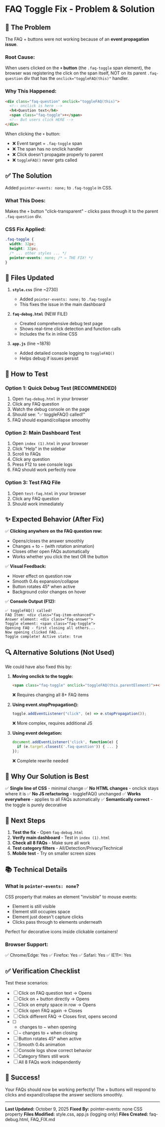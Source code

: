 # FAQ Toggle Fix - Problem & Solution

## 🐛 The Problem

The FAQ + buttons were not working because of an **event propagation issue**.

### Root Cause:

When users clicked on the **`+` button** (the `.faq-toggle` span element), the browser was registering the click on the span itself, NOT on its parent `.faq-question` div that has the `onclick="toggleFAQ(this)"` handler.

### Why This Happened:

```html
<div class="faq-question" onclick="toggleFAQ(this)">
  <!-- onclick is here -->
  <h4>Question text</h4>
  <span class="faq-toggle">+</span>
  <!-- But users click HERE -->
</div>
```

When clicking the `+` button:

- ❌ Event target = `.faq-toggle` span
- ❌ The span has no onclick handler
- ❌ Click doesn't propagate properly to parent
- ❌ `toggleFAQ()` never gets called

## ✅ The Solution

Added `pointer-events: none;` to `.faq-toggle` in CSS.

### What This Does:

Makes the `+` button "click-transparent" - clicks pass through it to the parent `.faq-question` div.

### CSS Fix Applied:

```css
.faq-toggle {
  width: 32px;
  height: 32px;
  /* ... other styles ... */
  pointer-events: none; /* ← THE FIX! */
}
```

## 📝 Files Updated

1. **`style.css`** (line ~2730)

   - Added `pointer-events: none;` to `.faq-toggle`
   - This fixes the issue in the main dashboard

2. **`faq-debug.html`** (NEW FILE)

   - Created comprehensive debug test page
   - Shows real-time click detection and function calls
   - Includes the fix in inline CSS

3. **`app.js`** (line ~1878)
   - Added detailed console logging to `toggleFAQ()`
   - Helps debug if issues persist

## 🧪 How to Test

### Option 1: Quick Debug Test (RECOMMENDED)

1. Open `faq-debug.html` in your browser
2. Click any FAQ question
3. Watch the debug console on the page
4. Should see: "✅ toggleFAQ() called!"
5. FAQ should expand/collapse smoothly

### Option 2: Main Dashboard Test

1. Open `index (1).html` in your browser
2. Click "Help" in the sidebar
3. Scroll to FAQs
4. Click any question
5. Press F12 to see console logs
6. FAQ should work perfectly now

### Option 3: Test FAQ File

1. Open `test-faq.html` in your browser
2. Click any FAQ question
3. Should work immediately

## ✨ Expected Behavior (After Fix)

✅ **Clicking anywhere on the FAQ question row:**

- Opens/closes the answer smoothly
- Changes + to − (with rotation animation)
- Closes other open FAQs automatically
- Works whether you click the text OR the button

✅ **Visual Feedback:**

- Hover effect on question row
- Smooth 0.4s expansion/collapse
- Button rotates 45° when active
- Background color changes on hover

✅ **Console Output (F12):**

```
✅ toggleFAQ() called!
FAQ Item: <div class="faq-item-enhanced">
Answer element: <div class="faq-answer">
Toggle element: <span class="faq-toggle">
Opening FAQ - first closing all others...
Now opening clicked FAQ...
Toggle complete! Active state: true
```

## 🔍 Alternative Solutions (Not Used)

We could have also fixed this by:

1. **Moving onclick to the toggle:**

   ```html
   <span class="faq-toggle" onclick="toggleFAQ(this.parentElement)">+</span>
   ```

   ❌ Requires changing all 8+ FAQ items

2. **Using event.stopPropagation():**

   ```javascript
   toggle.addEventListener("click", (e) => e.stopPropagation());
   ```

   ❌ More complex, requires additional JS

3. **Using event delegation:**
   ```javascript
   document.addEventListener('click', function(e) {
     if (e.target.closest('.faq-question')) { ... }
   });
   ```
   ❌ Complete rewrite needed

## 🎯 Why Our Solution is Best

✅ **Single line of CSS** - minimal change
✅ **No HTML changes** - onclick stays where it is
✅ **No JS refactoring** - toggleFAQ() unchanged
✅ **Works everywhere** - applies to all FAQs automatically
✅ **Semantically correct** - the toggle is purely decorative

## 🚀 Next Steps

1. **Test the fix** - Open `faq-debug.html`
2. **Verify main dashboard** - Test in `index (1).html`
3. **Check all 8 FAQs** - Make sure all work
4. **Test category filters** - All/Detection/Privacy/Technical
5. **Mobile test** - Try on smaller screen sizes

## 📚 Technical Details

### What is `pointer-events: none`?

CSS property that makes an element "invisible" to mouse events:

- Element is still visible
- Element still occupies space
- Element just doesn't capture clicks
- Clicks pass through to elements underneath

Perfect for decorative icons inside clickable containers!

### Browser Support:

✅ Chrome/Edge: Yes
✅ Firefox: Yes
✅ Safari: Yes
✅ IE11+: Yes

## ✅ Verification Checklist

Test these scenarios:

- [ ] Click on FAQ question text → Opens
- [ ] Click on + button directly → Opens
- [ ] Click on empty space in row → Opens
- [ ] Click open FAQ again → Closes
- [ ] Click different FAQ → Closes first, opens second
- [ ] - changes to − when opening
- [ ] − changes to + when closing
- [ ] Button rotates 45° when active
- [ ] Smooth 0.4s animation
- [ ] Console logs show correct behavior
- [ ] Category filters still work
- [ ] All 8 FAQs work independently

## 🎉 Success!

Your FAQs should now be working perfectly! The + buttons will respond to clicks and expand/collapse the answer sections smoothly.

---

**Last Updated:** October 9, 2025
**Fixed By:** pointer-events: none CSS property
**Files Modified:** style.css, app.js (logging only)
**Files Created:** faq-debug.html, FAQ_FIX.md
